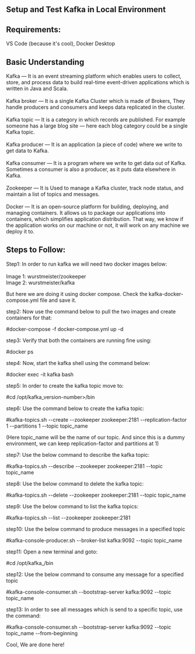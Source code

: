 ## Setup and Test Kafka in Local Environment

## Requirements: 

VS Code (because it's cool), Docker Desktop

## Basic Understanding
Kafka — It is an event streaming platform which enables users to collect, store, and process data to build real-time event-driven applications which is written in Java and Scala.
</br></br>
Kafka broker — It is a single Kafka Cluster which is made of Brokers, They handle producers and consumers and keeps data replicated in the cluster.
</br></br>
Kafka topic — It is a category in which records are published. For example someone has a large blog site — here each blog category could be a single Kafka topic.
</br></br>
Kafka producer — It is an application (a piece of code) where we write to get data to Kafka.
</br></br>
Kafka consumer — It is a program where we write to get data out of Kafka. Sometimes a consumer is also a producer, as it puts data elsewhere in Kafka.
</br></br>
Zookeeper — It is Used to manage a Kafka cluster, track node status, and maintain a list of topics and messages.
</br></br>
Docker — It is an open-source platform for building, deploying, and managing containers. It allows us to package our applications into containers, which simplifies application distribution. That way, we know if the application works on our machine or not, it will work on any machine we deploy it to.
</br>
## Steps to Follow:
Step1:
In order to run kafka we will need two docker images below:</br></br>
Image 1: wurstmeister/zookeeper</br>
Image 2: wurstmeister/kafka</br>

But here we are doing it using docker compose. Check the kafka-docker-compose.yml file and save it.

step2:
Now use the command below to pull the two images and create containers for that:

#docker-compose -f docker-compose.yml up -d

step3:
Verify that both the containers are running fine using:

#docker ps

step4:
Now, start the kafka shell using the command below:

#docker exec -it kafka bash

step5:
In order to create the kafka topic move to:

#cd /opt/kafka_version-number>/bin

step6:
Use the command below to create the kafka topic:

#kafka-topics.sh --create --zookeeper zookeeper:2181 --replication-factor 1 --partitions 1 --topic topic_name

(Here topic_name will be the name of our topic. And since this is a dummy environment, we can keep replication-factor and partitions at 1)

step7:
Use the below command to describe the kafka topic:

#kafka-topics.sh --describe --zookeeper zookeeper:2181 --topic topic_name

step8:
Use the below command to delete the kafka topic:

#kafka-topics.sh --delete --zookeeper zookeeper:2181 --topic topic_name

step9:
Use the below command to list the kafka topics:

#kafka-topics.sh --list --zookeeper zookeeper:2181

step10:
Use the below command to produce messages in a specified topic

#kafka-console-producer.sh --broker-list kafka:9092 --topic topic_name

step11:
Open a new terminal and goto:

#cd /opt/kafka_<version>/bin

step12:
Use the below command to consume any message for a specified topic

#kafka-console-consumer.sh --bootstrap-server kafka:9092 --topic topic_name

step13:
In order to see all messages which is send to a specific topic, use the command:

#kafka-console-consumer.sh --bootstrap-server kafka:9092 --topic topic_name --from-beginning

Cool, We are done here!
